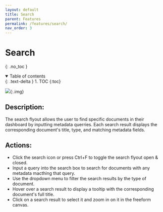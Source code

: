 ```yaml
---
layout: default
title: Search
parent: Features
permalink: /features/search/
nav_order: 3
---
```


# Search
{: .no_toc }

<details open markdown="block">
  <summary>
    Table of contents
  </summary>
  {: .text-delta }
1. TOC
{:toc}
</details>

![](../assets/gifs/features/andy_search.png){:.img}

## Description: 
The search flyout allows the user to find specific documents in their dashboard by inputting metadata querries. Each search result displays the corresponding document's title, type, and matching metadata fields. 

## Actions:
- Click the search icon or press Ctrl+F to toggle the search flyout open & closed.
- Input a query into the search box to search for documents with any metadata macthing that query.
- Use the dropdown menu to filter the search results by the type of document.
- Hover over a search result to display a tooltip with the corresponding document's full title.
- Click on a search result to select it and zoom in on it in the freeform canvas.